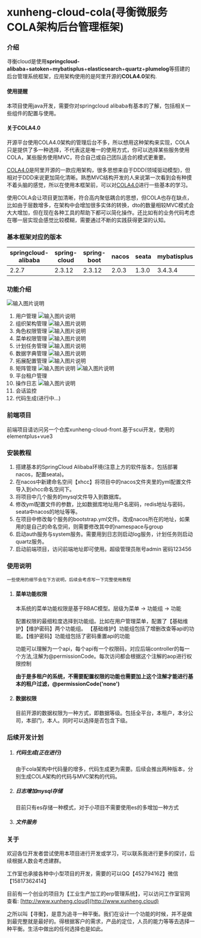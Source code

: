 # xunheng-cloud-cola(寻衡微服务COLA架构后台管理框架)

### 介绍
寻衡cloud是使用**springcloud-alibaba**+**satoken**+**mybatisplus**+**elasticsearch**+**quartz**+**plumelog**等搭建的后台管理系统框架，应用架构使用的是阿里开源的**COLA4.0**架构.

#### 使用提醒
本项目使用java开发，需要你对springcloud alibaba有基本的了解，包括相关一些组件的配置与使用。

#### 关于COLA4.0
开源平台使用COLA4.0架构的管理后台不多，所以想用这种架构来实现，COLA只是提供了多一种选择，不代表这是唯一的使用方式，你可以选择某些服务使用COLA，某些服务使用MVC，符合自己或自己团队适合的模式更重要。

[COLA4.0](https://github.com/alibaba/COLA)是阿里开源的一款应用架构，很多思想来自于DDD(领域驱动模型)，但相对于DDD来说更加简化清晰。熟悉MVC结构开发的人来说第一次看到会有种摸不着头脑的感觉，所以在使用本框架前，可以对[COLA4.0](https://github.com/alibaba/COLA)进行一些基本的学习。

使用COLA会让项目更加清晰，符合高内聚低耦合的思想，但COLA也存在缺点，比如由于层数增多，在架构中会增加很多实体的转换，dto的数量相较MVC模式会大大增加，但在现在各种工具的帮助下都可以简化操作。还比如有的业务代码考虑在哪一层实现会感觉比较模糊，需要通过不断的实践获得更深的认知。

### 基本框架对应的版本

| springcloud-alibaba | spring-cloud | spring-boot     | nacos |  seata  | mybatisplus | cola     |
|---------------------|--------------|-----------------|-------|--------|---------------|-------------|
| 2.2.7   | 2.3.12 | 2.3.12  | 2.0.3 | 1.3.0  |   3.4.3.4 | 4.3.2 |


### 功能介绍
![输入图片说明](pic/%E4%B8%AA%E4%BA%BA%E4%B8%AD%E5%BF%83.png)
1. 用户管理
![输入图片说明](pic/%E7%94%A8%E6%88%B7%E7%AE%A1%E7%90%86.png)
2. 组织架构管理
![输入图片说明](pic/%E7%BB%84%E7%BB%87%E6%9E%B6%E6%9E%84%E7%AE%A1%E7%90%86.png)
3. 角色权限管理
![输入图片说明](pic/%E8%A7%92%E8%89%B2%E7%AE%A1%E7%90%86.png)
4. 菜单权限管理
![输入图片说明](pic/%E6%9D%83%E9%99%90%E7%AE%A1%E7%90%86.png)
5. 计划任务管理
![输入图片说明](pic/%E8%AE%A1%E5%88%92%E4%BB%BB%E5%8A%A1%E7%AE%A1%E7%90%86.png)
6. 数据字典管理
![输入图片说明](pic/%E6%95%B0%E6%8D%AE%E5%AD%97%E5%85%B8%E7%AE%A1%E7%90%86.png)
7. 拓展配置管理
![输入图片说明](pic/%E6%8B%93%E5%B1%95%E9%85%8D%E7%BD%AE%E7%AE%A1%E7%90%86.png)
8. 矩阵管理
![输入图片说明](pic/%E7%9F%A9%E9%98%B5%E7%AE%A1%E7%90%861.png)
![输入图片说明](pic/%E7%9F%A9%E9%98%B5%E7%AE%A1%E7%90%862.png)
9. 平台租户管理
10. 操作日志
![输入图片说明](pic/%E6%97%A5%E5%BF%97.png)
11. 会话监控
12. 代码生成(进行中...)

### 前端项目
前端项目请访问另一个仓库xunheng-cloud-front.基于scui开发，使用的elementplus+vue3

### 安装教程

1.  搭建基本的SpringCloud Alibaba环境(注意上方的软件版本，包括部署nacos，配置seata)。
2.  在nacos中新建命名空间【xhcc】将项目中的nacos文件夹里的yml配置文件导入到xhcc命名空间下。
3.  将项目中几个服务的mysql文件导入到数据库。
4.  修改yml配置文件的参数，比如数据库地址用户名密码，redis地址与密码，seata中nacos的地址等等。
5.  在项目中修改每个服务的bootstrap.yml文件。改成nacos所在的地址，如果用的是自己的命名空间，则需要修改其中的namespace与group
6.  启动auth服务与system服务。需要用到日志则启动log服务，计划任务则启动quartz服务。
7.  启动前端项目，访问前端地址即可使用。超级管理员账号admin 密码123456

### 使用说明
    一些使用的细节会在下方说明，后续会考虑写一下完整使用教程
1.  #### 菜单功能权限
    本系统的菜单功能权限是基于RBAC模型。层级为菜单 -> 功能组 -> 功能
    
    配置权限的最细粒度选择到功能组。比如在用户管理菜单，配置了【基础维护】【维护密码】两个功能组。 【基础维护】功能组包括了增删改查等api的功能。【维护密码】功能组包括了密码重置api的功能

    功能可以理解为一个api，每个api有一个权限码，对应后端controller的每一个方法,注解为@permissionCode。每次访问都会根据这个注解的aop进行权限控制

    **由于是多租户的系统，不需要配置权限的功能也需要加上这个注解才能进行基本的租户过滤，@permissionCode('none')**
 
2.  #### 数据权限
    目前开源的数据权限为一种方式，即数据等级。包括全平台，本租户，本分公司，本部门，本人。同时可以选择是否包含下级。

### 后续开发计划

1. ##### 代码生成(正在进行)
   由于cola架构中代码量的增多，代码生成更为需要。后续会推出两种版本，分别生成COLA架构的代码与MVC架构的代码。
2. ##### 日志增加mysql存储
    目前只有es存储一种模式，对于小项目不需要使用es的多增加一种方式
3. ##### 文件服务

### 关于
  欢迎各位开发者尝试使用本项目进行开发或学习，可以联系我进行更多的探讨，后续根据人数会考虑建群。

  工作室也承接各种中小型项目的开发，需要的可以QQ【452794162】微信【15817362414】

  目前有一个创业的项目为【工业生产加工的erp管理系统】，可以访问工作室官网查看: [http://www.xunheng.cloud](http://www.xunheng.cloud)

  之所以叫【寻衡】，是意为追寻一种平衡。我们在设计一个功能的时候，并不是做到最完整就是最好的。得根据客户的需求，产品的定位，人员的能力等等去选择一种平衡。生活中做出的任何选择也是如此。

